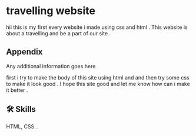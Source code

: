 
# travelling website

hii this is my first every website i made using css and html . This website is about a travelling and be a part of our site .


## Appendix

Any additional information goes here

first i try to make the body of this site using html and and then try some css to make it look good .
I hope this site good and let me know how can i make it better .


## 🛠 Skills
 HTML, CSS...





